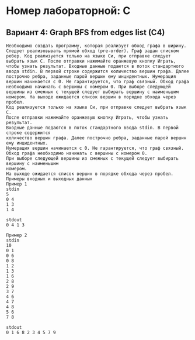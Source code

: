 # Номер лабораторной: C
## Вариант 4: Graph BFS from edges list (C4)
	Необходимо создать программу, которая реализует обход графа в ширину. Следует реализовывать прямой обход (pre-order). Граф задан списком ребер. Код реализуется только на языке Си, при отправке следует выбрать язык С. После отправки нажимайте оранжевую кнопку Играть, чтобы узнать результат. Входные данные подаются в поток стандартного ввода stdin. В первой строке содержится количество вершин графа. Далее построчно ребра, заданные парой вершин ему инцидентных. Нумерация вершин начинается с 0. Не гарантируется, что граф связный. Обход графа необходимо начинать с вершины с номером 0. При выборе следующей вершины из смежных с текущей следует выбирать вершину с наименьшим номером. На выходе ожидается список вершин в порядке обхода через пробел.
	Код реализуется только на языке Си, при отправке следует выбрать язык С.
	После отправки нажимайте оранжевую кнопку Играть, чтобы узнать результат.
	Входные данные подаются в поток стандартного ввода stdin. В первой строке содержится
	количество вершин графа. Далее построчно ребра, заданные парой вершин ему инцидентных.
	Нумерация вершин начинается с 0. Не гарантируется, что граф связный.
	Обход графа необходимо начинать с вершины с номером 0.
	При выборе следующей вершины из смежных с текущей следует выбирать вершину с наименьшим
	номером.
	На выходе ожидается список вершин в порядке обхода через пробел.
	Примеры входных и выходных данных
	Пример 1
	stdin
	5
	0 4
	1 3
	1 4

	stdout
	0 4 1 3

	Пример 2
	stdin
	10
	0 1
	0 6
	0 8
	1 2
	1 3
	1 6
	2 8
	2 9
	3 7
	4 6
	4 7
	4 8
	5 6
	7 8

	stdout
	0 1 6 8 2 3 4 5 7 9